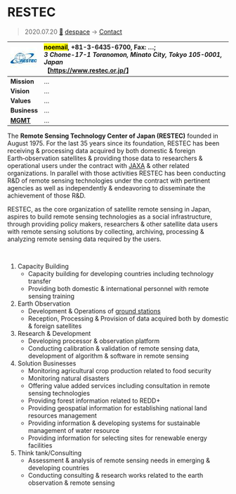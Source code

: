# RESTEC
> 2020.07.20 [🚀](../../index/index.md) [despace](../index.md) → [Contact](../contact.md)

|[![](../f/con/r/restec_logo1_thumb.jpg)](../f/con/r/restec_logo1.png)|<mark>noemail</mark>, +81-3-6435-6700, Fax: …;<br> *3 Chome-17-1 Toranomon, Minato City, Tokyo 105-0001, Japan*<br> 【<https://www.restec.or.jp/>】|
|:--|:--|
|**Mission**|…|
|**Vision**|…|
|**Values**|…|
|**Business**|…|
|**[MGMT](../mgmt.md)**|…|

The **Remote Sensing Technology Center of Japan (RESTEC)** founded in August 1975. For the last 35 years since its foundation, RESTEC has been receiving & processing data acquired by both domestic & foreign Earth‑observation satellites & providing those data to researchers & operational users under the contract with [JAXA](jaxa.md) & other related organizations. In parallel with those activities RESTEC has been conducting R&D of remote sensing technologies under the contract with pertinent agencies as well as independently & endeavoring to disseminate the achievement of those R&D.

RESTEC, as the core organization of satellite remote sensing in Japan, aspires to build remote sensing technologies as a social infrastructure, through providing policy makers, researchers & other satellite data users with remote sensing solutions by collecting, archiving, processing & analyzing remote sensing data required by the users.

<p style="page-break-after:always"> </p>

   1. Capacity Building
      - Capacity building for developing countries including technology transfer
      - Providing both domestic & international personnel with remote sensing training
   1. Earth Observation
      - Development & Operations of [ground stations](scs.md)
      - Reception, Processing & Provision of data acquired both by domestic & foreign satellites
   1. Research & Development
      - Developing processor & observation platform
      - Conducting calibration & validation of remote sensing data, development of algorithm & software in remote sensing
   1. Solution Businesses
      - Monitoring agricultural crop production related to food security
      - Monitoring natural disasters
      - Offering value added services including consultation in remote sensing technologies
      - Providing forest information related to REDD+
      - Providing geospatial information for establishing national land resources management
      - Providing information & developing systems for sustainable management of water resource
      - Providing information for selecting sites for renewable energy facilities
   1. Think tank/Consulting
      - Assessment & analysis of remote sensing needs in emerging & developing countries
      - Conducting consulting & research works related to the earth observation & remote sensing
